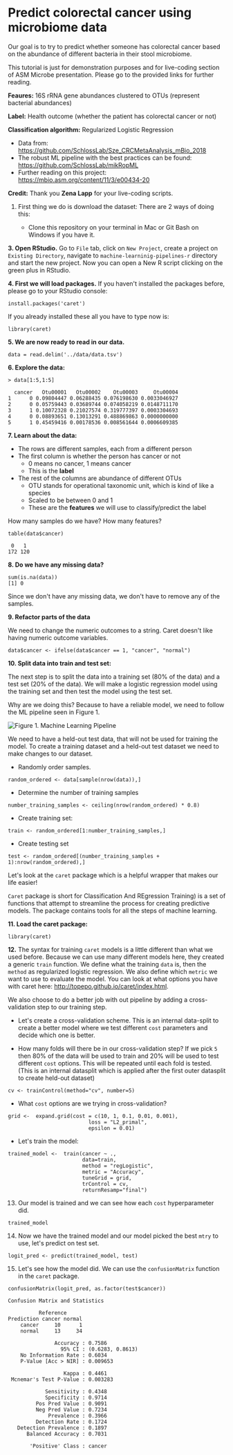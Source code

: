 # Predict colorectal cancer using microbiome data

Our goal is to try to predict whether someone has colorectal cancer based on the abundance of different bacteria in their stool microbiome.

This tutorial is just for demonstration purposes and for live-coding section of ASM Microbe presentation. Please go to the provided links for further reading.

__Feaures:__ 16S rRNA gene abundances clustered to OTUs (represent bacterial abundances)

__Label:__ Health outcome (whether the patient has colorectal cancer or not)

__Classification algorithm:__ Regularized Logistic Regression

- Data from: https://github.com/SchlossLab/Sze_CRCMetaAnalysis_mBio_2018
- The robust ML pipeline with the best practices can be found: https://github.com/SchlossLab/mikRopML
- Further reading on this project: https://mbio.asm.org/content/11/3/e00434-20

**Credit:** Thank you **Zena Lapp** for your live-coding scripts. 

1. First thing we do is download the dataset: There are 2 ways of doing this:

      - Clone this repository on your terminal in Mac or Git Bash on Windows if you have it.

__3. Open RStudio.__ Go to `File` tab, click on `New Project`, create a project on `Existing Directory`, navigate to `machine-learninig-pipelines-r` directory and start the new project. Now you can open a New R script clicking on the green plus in RStudio. 

__4. First we will load packages.__ If you haven't installed the packages before, please go to your RStudio console:
  
  ```install.packages('caret')```

If you already installed these all you have to type  now is:

  ```
  library(caret)
  ```

__5. We are now ready to read in our data.__

```
data = read.delim('../data/data.tsv')
```

__6. Explore the data:__

```
> data[1:5,1:5]

  cancer   Otu00001   Otu00002    Otu00003     Otu00004
1      0 0.09804447 0.06288435 0.076198630 0.0033046927
2      0 0.05759443 0.03689744 0.074058219 0.0148711170
3      1 0.10072328 0.21027574 0.319777397 0.0003304693
4      0 0.08893651 0.13013291 0.488869863 0.0000000000
5      1 0.45459416 0.00178536 0.008561644 0.0006609385
```

__7. Learn about the data:__

- The rows are different samples, each from a different person
- The first column is whether the person has cancer or not
    - 0 means no cancer, 1 means cancer
    - This is the **label**
- The rest of the columns are abundance of different OTUs
    - OTU stands for operational taxonomic unit, which is kind of like a species
    - Scaled to be between 0 and 1
    - These are the **features** we will use to classify/predict the label
  
How many samples do we have? How many features?

```
table(data$cancer)

 0   1 
172 120 
```

__8. Do we have any missing data?__

```
sum(is.na(data))
[1] 0
```
Since we don't have any missing data, we don't have to remove any of the samples. 

__9. Refactor parts of the data__

We need to change the numeric outcomes to a string. Caret doesn't like having numeric outcome variables. 
  
```
data$cancer <- ifelse(data$cancer == 1, "cancer", "normal")
```

__10. Split data into train and test set:__

The next step is to split the data into a training set (80% of the data) and a test set (20% of the data). We will make a logistic regression model using the training set and then test the model using the test set.

Why are we doing this? Because to have a reliable model, we need to follow the ML pipeline seen in Figure 1.

![Figure 1. Machine Learning Pipeline](Figure_1.png)

We need to have a held-out test data, that will not be used for training the model. To create a training dataset and a held-out test dataset we need to make changes to our dataset. 

   - Randomly order samples. 
   ```
   random_ordered <- data[sample(nrow(data)),]
   ```

   - Determine the number of training samples
   ```
  number_training_samples <- ceiling(nrow(random_ordered) * 0.8)
  ```
  
   - Create training set:
   ```
   train <- random_ordered[1:number_training_samples,]
   ```

  - Create testing set
  ```
  test <- random_ordered[(number_training_samples + 1):nrow(random_ordered),]
  ```
 
 

 Let's look at the `caret` package which is a helpful wrapper that makes our life easier!

 `Caret` package is short for Classification And REgression Training) is a set of functions that attempt to streamline the process for creating predictive models. The package contains tools for all the steps of machine learning. 

__11. Load the caret package:__

 ```
 library(caret)
```

__12.__ The syntax for training `caret` models is a little different than what we used before. Because we can use many different models here, they created a generic `train` function. We define what the training `data` is, then the `method` as regularized logistic regression. We also define which `metric` we want to use to evaluate the model. You can look at what options you have with caret here: http://topepo.github.io/caret/index.html.

We also choose to do a better job with out pipeline by adding a cross-validation step to our training step. 

- Let's create a cross-validation scheme. This is an internal data-split to create a better model where we test different `cost` parameters and decide which one is better.
      
- How many folds will there be in our cross-validation step? If we pick `5` then 80% of the data will be used to train and 20% will be used to test different `cost` options. This will be repeated until each fold is tested. (This is an internal datasplit which is applied after the first outer datasplit to create held-out dataset)
      
 ```
 cv <- trainControl(method="cv", number=5)
 ```
     
 - What `cost` options are we trying in cross-validation?
      
 ```
 grid <-  expand.grid(cost = c(10, 1, 0.1, 0.01, 0.001),
                           loss = "L2_primal",
                           epsilon = 0.01)
 ```
    
- Let's train the model:

```
trained_model <-  train(cancer ~ .,
                        data=train,
                        method = "regLogistic",
                        metric = "Accuracy",
                        tuneGrid = grid,
                        trControl = cv,
                        returnResamp="final") 
```

13. Our model is trained and we can see how each `cost` hyperparameter did. 

```
trained_model
```

14. Now we have the trained model and our model picked the best `mtry` to use, let's predict on test set.

```
logit_pred <- predict(trained_model, test)
```

15. Let's see how the model did. We can use the `confusionMatrix` function in the `caret` package.

```
confusionMatrix(logit_pred, as.factor(test$cancer))
```

```
Confusion Matrix and Statistics

          Reference
Prediction cancer normal
    cancer     10      1
    normal     13     34
                                          
               Accuracy : 0.7586          
                 95% CI : (0.6283, 0.8613)
    No Information Rate : 0.6034          
    P-Value [Acc > NIR] : 0.009653        
                                          
                  Kappa : 0.4461          
 Mcnemar's Test P-Value : 0.003283        
                                          
            Sensitivity : 0.4348          
            Specificity : 0.9714          
         Pos Pred Value : 0.9091          
         Neg Pred Value : 0.7234          
             Prevalence : 0.3966          
         Detection Rate : 0.1724          
   Detection Prevalence : 0.1897          
      Balanced Accuracy : 0.7031          
                                          
       'Positive' Class : cancer
```

  
